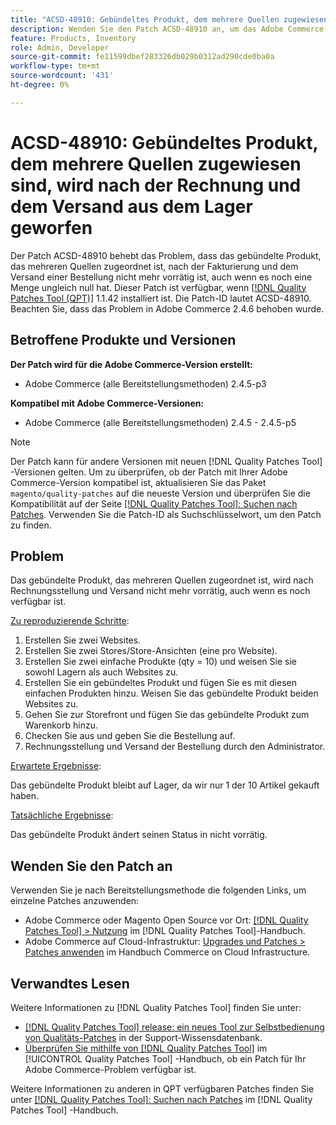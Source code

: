 ```yaml
---
title: "ACSD-48910: Gebündeltes Produkt, dem mehrere Quellen zugewiesen sind, wird nach Rechnung und Versand aus dem Lager genommen."
description: Wenden Sie den Patch ACSD-48910 an, um das Adobe Commerce-Problem zu beheben, bei dem das gebündelte Produkt, das mehreren Quellen zugeordnet ist, nach dem Fakturieren und Versand einer Bestellung nicht mehr vorrätig ist, selbst wenn die Menge noch immer nicht null ist.
feature: Products, Inventory
role: Admin, Developer
source-git-commit: fe11599dbef283326db029b0312ad290cde0ba0a
workflow-type: tm+mt
source-wordcount: '431'
ht-degree: 0%

---
```


# ACSD-48910: Gebündeltes Produkt, dem mehrere Quellen zugewiesen sind, wird nach der Rechnung und dem Versand aus dem Lager geworfen

Der Patch ACSD-48910 behebt das Problem, dass das gebündelte Produkt, das mehreren Quellen zugeordnet ist, nach der Fakturierung und dem Versand einer Bestellung nicht mehr vorrätig ist, auch wenn es noch eine Menge ungleich null hat. Dieser Patch ist verfügbar, wenn [[!DNL Quality Patches Tool (QPT)]](https://experienceleague.adobe.com/en/docs/commerce-knowledge-base/kb/announcements/commerce-announcements/magento-quality-patches-released-new-tool-to-self-serve-quality-patches) 1.1.42 installiert ist. Die Patch-ID lautet ACSD-48910. Beachten Sie, dass das Problem in Adobe Commerce 2.4.6 behoben wurde.

## Betroffene Produkte und Versionen

**Der Patch wird für die Adobe Commerce-Version erstellt:**

* Adobe Commerce (alle Bereitstellungsmethoden) 2.4.5-p3

**Kompatibel mit Adobe Commerce-Versionen:**

* Adobe Commerce (alle Bereitstellungsmethoden) 2.4.5 - 2.4.5-p5

>[!NOTE]
>
>Der Patch kann für andere Versionen mit neuen [!DNL Quality Patches Tool] -Versionen gelten. Um zu überprüfen, ob der Patch mit Ihrer Adobe Commerce-Version kompatibel ist, aktualisieren Sie das Paket `magento/quality-patches` auf die neueste Version und überprüfen Sie die Kompatibilität auf der Seite [[!DNL Quality Patches Tool]: Suchen nach Patches](https://experienceleague.adobe.com/tools/commerce-quality-patches/index.html). Verwenden Sie die Patch-ID als Suchschlüsselwort, um den Patch zu finden.

## Problem

Das gebündelte Produkt, das mehreren Quellen zugeordnet ist, wird nach Rechnungsstellung und Versand nicht mehr vorrätig, auch wenn es noch verfügbar ist.

<u>Zu reproduzierende Schritte</u>:

1. Erstellen Sie zwei Websites.
1. Erstellen Sie zwei Stores/Store-Ansichten (eine pro Website).
1. Erstellen Sie zwei einfache Produkte (qty = 10) und weisen Sie sie sowohl Lagern als auch Websites zu.
1. Erstellen Sie ein gebündeltes Produkt und fügen Sie es mit diesen einfachen Produkten hinzu. Weisen Sie das gebündelte Produkt beiden Websites zu.
1. Gehen Sie zur Storefront und fügen Sie das gebündelte Produkt zum Warenkorb hinzu.
1. Checken Sie aus und geben Sie die Bestellung auf.
1. Rechnungsstellung und Versand der Bestellung durch den Administrator.

<u>Erwartete Ergebnisse</u>:

Das gebündelte Produkt bleibt auf Lager, da wir nur 1 der 10 Artikel gekauft haben.

<u>Tatsächliche Ergebnisse</u>:

Das gebündelte Produkt ändert seinen Status in nicht vorrätig.

## Wenden Sie den Patch an

Verwenden Sie je nach Bereitstellungsmethode die folgenden Links, um einzelne Patches anzuwenden:

* Adobe Commerce oder Magento Open Source vor Ort: [[!DNL Quality Patches Tool] > Nutzung](/help/tools/quality-patches-tool/usage.md) im [!DNL Quality Patches Tool]-Handbuch.
* Adobe Commerce auf Cloud-Infrastruktur: [Upgrades und Patches > Patches anwenden](https://experienceleague.adobe.com/docs/commerce-cloud-service/user-guide/develop/upgrade/apply-patches.html) im Handbuch Commerce on Cloud Infrastructure.

## Verwandtes Lesen

Weitere Informationen zu [!DNL Quality Patches Tool] finden Sie unter:

* [[!DNL Quality Patches Tool] release: ein neues Tool zur Selbstbedienung von Qualitäts-Patches](https://experienceleague.adobe.com/en/docs/commerce-knowledge-base/kb/announcements/commerce-announcements/magento-quality-patches-released-new-tool-to-self-serve-quality-patches) in der Support-Wissensdatenbank.
* [Überprüfen Sie mithilfe von  [!DNL Quality Patches Tool]](/help/tools/quality-patches-tool/patches-available-in-qpt/check-patch-for-magento-issue-with-magento-quality-patches.md) im [!UICONTROL Quality Patches Tool] -Handbuch, ob ein Patch für Ihr Adobe Commerce-Problem verfügbar ist.


Weitere Informationen zu anderen in QPT verfügbaren Patches finden Sie unter [[!DNL Quality Patches Tool]: Suchen nach Patches](https://experienceleague.adobe.com/tools/commerce-quality-patches/index.html) im [!DNL Quality Patches Tool] -Handbuch.
